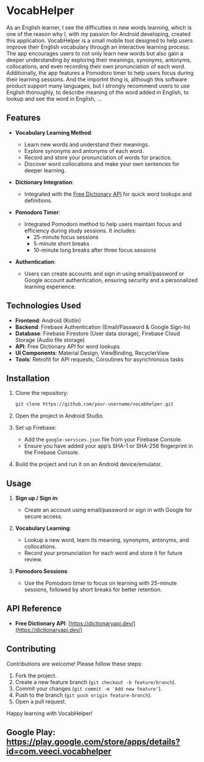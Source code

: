 # VocabHelper

As an English learner, I see the difficulties in new words learning, which is one of the reason why I, with my passion for Android developing, created this application. VocabHelper is a small mobile tool designed to help users improve their English vocabulary through an interactive learning process. The app encourages users to not only learn new words but also gain a deeper understanding by exploring their meanings, synonyms, antonyms, collocations, and even recording their own pronunciation of each word. Additionally, the app features a Pomodoro timer to help users focus during their learning sessions.
And the importnt thing is, although this software product support many languages, but I strongly recommend users to use English thoroughly, to describe meaning of the word added in English, to lookup and see the word in English, ...

## Features

- **Vocabulary Learning Method**: 
  - Learn new words and understand their meanings.
  - Explore synonyms and antonyms of each word.
  - Record and store your pronunciation of words for practice.
  - Discover word collocations and make your own sentences for deeper learning.

- **Dictionary Integration**: 
  - Integrated with the [Free Dictionary API](https://dictionaryapi.dev/) for quick word lookups and definitions.
  
- **Pomodoro Timer**: 
  - Integrated Pomodoro method to help users maintain focus and efficiency during study sessions. It includes:
    - 25-minute focus sessions
    - 5-minute short breaks
    - 10-minute long breaks after three focus sessions

- **Authentication**:
  - Users can create accounts and sign in using email/password or Google account authentication, ensuring security and a personalized learning experience.
  
## Technologies Used

- **Frontend**: Android (Kotlin)
- **Backend**: Firebase Authentication (Email/Password & Google Sign-In)
- **Database**: Firebase Firestore (User data storage), Firebase Cloud Storage (Audio file storage)
- **API**: Free Dictionary API for word lookups
- **UI Components**: Material Design, ViewBinding, RecyclerView
- **Tools**: Retrofit for API requests, Coroutines for asynchronous tasks

## Installation

1. Clone the repository:
    ```bash
    git clone https://github.com/your-username/vocabhelper.git
    ```
    
2. Open the project in Android Studio.

3. Set up Firebase:
    - Add the `google-services.json` file from your Firebase Console.
    - Ensure you have added your app’s SHA-1 or SHA-256 fingerprint in the Firebase Console.

4. Build the project and run it on an Android device/emulator.

## Usage

1. **Sign up / Sign in**:
    - Create an account using email/password or sign in with Google for secure access.
    
2. **Vocabulary Learning**:
    - Lookup a new word, learn its meaning, synonyms, antonyms, and collocations.
    - Record your pronunciation for each word and store it for future review.
    
3. **Pomodoro Sessions**:
    - Use the Pomodoro timer to focus on learning with 25-minute sessions, followed by short breaks for better retention.

## API Reference

- **Free Dictionary API**: [https://dictionaryapi.dev/](https://dictionaryapi.dev/)
  
## Contributing

Contributions are welcome! Please follow these steps:
1. Fork the project.
2. Create a new feature branch (`git checkout -b feature/branch`).
3. Commit your changes (`git commit -m 'Add new feature'`).
4. Push to the branch (`git push origin feature-branch`).
5. Open a pull request.

Happy learning with VocabHelper!

## Google Play: https://play.google.com/store/apps/details?id=com.veeci.vocabhelper

